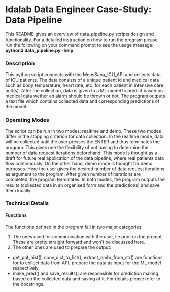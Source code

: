 # Idalab Data Engineer Case-Study: Data Pipeline
This README gives an overview of data_pipeline.py scripts design and functionality. For a detailed instruction on how to run the program please run the
following on your command prompt to see the usage message: **python3 data_pipeline.py -help**

### Description
This python script connects with the MensSana_ICU_API and collects data of ICU patients.
The data consists of a unique patient id and medical data such as body temperature, heart rate, etc. for each patient in intensive care unit(s).
After the collection, data is given to a ML model to predict based on medical data wether an alarm should be thrown or not.
The program outputs a text file which contains collected data and corresponding predictions of the model. 

### Operating Modes
The script can be run in two modes: realtime and demo.
These two modes differ in the stopping criterion for data collection.
In the realtime mode, data will be collected until the user presses the ENTER and thus terminates the program. This gives one the flexibility of not having 
to determine the number of data request iterations beforehand. This mode is thought as a draft for future real application of the data pipeline, where
real patients data flow continuously.
On the other hand, demo mode is thought for demo purposes. Here the user gives the desired number of data request iterations as argument to the program. After given number of iterations are completed, the program terminates.
In both modes, the program outputs the results (collected data in an organised form and the predictions) and save them locally.

### Technical Details
#### Functions
The functions defined in the program fall in two major categories: 
1) The ones used for communication with the user, i.e print on the prompt. These are pretty straight forward and won't be discussed here.
2) The other ones are used to prepare the output:
  * get_pat_hist(), conv_dict_to_list(), extract_nmbr_from_str() are functions for to collect data from API, prepare the data as input for the ML model respectively.
  * make_pred() and save_results() are responsible for prediction making based on the collected data and saving of it.
For details please refer to the docstrings.

